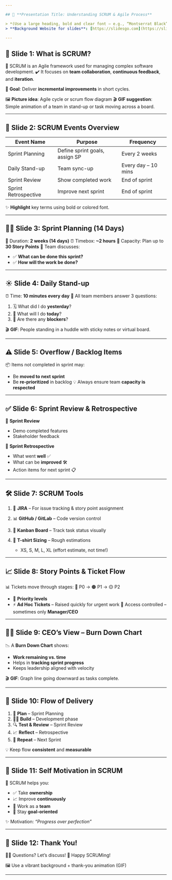 ```yaml
---

## 🎯 **Presentation Title: Understanding SCRUM & Agile Process**

> *(Use a large heading, bold and clear font – e.g., “Montserrat Black”, center aligned)*
> **Background Website for slides**: [https://slidesgo.com](https://slidesgo.com) – Choose **Tech** or **Minimal Design**

---
```


## 📸 Slide 1: **What is SCRUM?**

🧩 SCRUM is an Agile framework used for managing complex software development.
✔️ It focuses on **team collaboration**, **continuous feedback**, and **iteration**.

🎯 **Goal**: Deliver **incremental improvements** in short cycles.

🖼️ **Picture idea**: Agile cycle or scrum flow diagram
🎬 **GIF suggestion**: Simple animation of a team in stand-up or task moving across a board.

---

## 🧠 Slide 2: **SCRUM Events Overview**

| Event Name           | Purpose                        | Frequency           |
| -------------------- | ------------------------------ | ------------------- |
| Sprint Planning      | Define sprint goals, assign SP | Every 2 weeks       |
| Daily Stand-up       | Team sync-up                   | Every day – 10 mins |
| Sprint Review        | Show completed work            | End of sprint       |
| Sprint Retrospective | Improve next sprint            | End of sprint       |

✨ **Highlight** key terms using bold or colored font.

---

## 🏃‍♂️ Slide 3: **Sprint Planning (14 Days)**

📅 Duration: **2 weeks (14 days)**
⏰ Timebox: **\~2 hours**
🧮 Capacity: Plan up to **30 Story Points**
🎯 Team discusses:

- ✅ **What can be done this sprint?**
- ✅ **How will the work be done?**

---

## ☀️ Slide 4: **Daily Stand-up**

⏰ Time: **10 minutes every day**
👥 All team members answer 3 questions:

1. 🗓️ What did I do **yesterday**?
2. 📌 What will I do **today**?
3. 🚧 Are there any **blockers**?

🎬 **GIF**: People standing in a huddle with sticky notes or virtual board.

---

## ⚠️ Slide 5: **Overflow / Backlog Items**

📦 Items not completed in sprint may:

- Be **moved to next sprint**
- Be **re-prioritized** in backlog
  💡 Always ensure team **capacity is respected**

---

## ✅ Slide 6: **Sprint Review & Retrospective**

🧾 **Sprint Review**

- Demo completed features
- Stakeholder feedback

🔄 **Sprint Retrospective**

- What went **well** ✅
- What can be **improved** 🛠️
- Action items for next sprint 📋

---

## 🛠️ Slide 7: **SCRUM Tools**

1. 🧾 **JIRA** – For issue tracking & story point assignment
2. 📊 **GitHub / GitLab** – Code version control
3. 📌 **Kanban Board** – Track task status visually
4. 👕 **T-shirt Sizing** – Rough estimations

   - XS, S, M, L, XL (effort estimate, not time!)

---

## 📈 Slide 8: **Story Points & Ticket Flow**

📊 Tickets move through stages:
🔴 P0 → 🟠 P1 → 🟡 P2

- 🔼 **Priority levels**
- ⚡ **Ad Hoc Tickets** – Raised quickly for urgent work
  🔐 Access controlled – sometimes only **Manager/CEO**

---

## 🧑‍💼 Slide 9: **CEO’s View – Burn Down Chart**

📉 A **Burn Down Chart** shows:

- **Work remaining vs. time**
- Helps in **tracking sprint progress**
- Keeps leadership aligned with velocity

🎬 **GIF**: Graph line going downward as tasks complete.

---

## 🧭 Slide 10: **Flow of Delivery**

1. 🧠 **Plan** – Sprint Planning
2. 👷‍♂️ **Build** – Development phase
3. 🔍 **Test & Review** – Sprint Review
4. 📈 **Reflect** – Retrospective
5. 🔁 **Repeat** – Next Sprint

💡 Keep flow **consistent** and **measurable**

---

## 🌟 Slide 11: **Self Motivation in SCRUM**

💪 SCRUM helps you:

- ✅ Take **ownership**
- 📈 Improve **continuously**
- 👥 Work as a **team**
- 🧭 Stay **goal-oriented**

✨ Motivation: _“Progress over perfection”_

---

## 🙏 Slide 12: **Thank You!**

🧑‍💻 Questions? Let’s discuss!
🎉 Happy SCRUMing!

🖼️ Use a vibrant background + thank-you animation (GIF)

---

